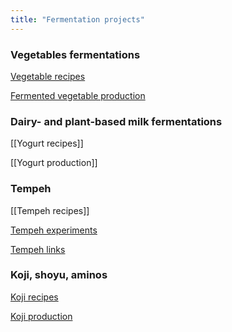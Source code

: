 ```yaml
---
title: "Fermentation projects"
---
```


### Vegetables fermentations

[Vegetable recipes](projects/fermentation/Vegetable%20recipes.md)

[Fermented vegetable production](projects/fermentation/Fermented%20vegetable%20production.md)


### Dairy- and plant-based milk fermentations
[[Yogurt recipes]]

[[Yogurt production]]


### Tempeh
[[Tempeh recipes]]

[Tempeh experiments](projects/fermentation/Tempeh%20experiments.md)

[Tempeh links](projects/fermentation/Tempeh%20links.md)


### Koji, shoyu, aminos

[Koji recipes](projects/fermentation/Koji%20recipes.md)

[Koji production](Koji%20production)

